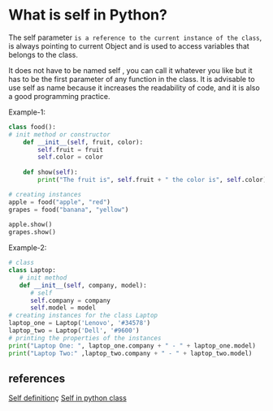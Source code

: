 # What is self in Python?

The self parameter `is a reference to the current instance of the class`, is always pointing to current Object and is used to access variables that belongs to the class.

It does not have to be named self , you can call it whatever you like but it has to be the first parameter of any function in the class. It is advisable to use self as name because it increases the readability of code, and it is also a good programming practice.

Example-1:

```python
class food():
# init method or constructor
    def __init__(self, fruit, color):
        self.fruit = fruit
        self.color = color
 
    def show(self):
        print("The fruit is", self.fruit + " the color is", self.color)

# creating instances     
apple = food("apple", "red")
grapes = food("banana", "yellow")
 
apple.show()
grapes.show()
```

Example-2:

```python
# class
class Laptop:
   # init method
   def __init__(self, company, model):
      # self
      self.company = company
      self.model = model
# creating instances for the class Laptop
laptop_one = Laptop('Lenovo', '#34578')
laptop_two = Laptop('Dell', '#9600')
# printing the properties of the instances
print("Laptop One: ", laptop_one.company + " - " + laptop_one.model)
print("Laptop Two:" ,laptop_two.company + " - " + laptop_two.model)
```

## references

[Self definition](https://www.w3schools.com/python/gloss_python_self.asp)ç
[Self in python class](https://www.geeksforgeeks.org/self-in-python-class/)
